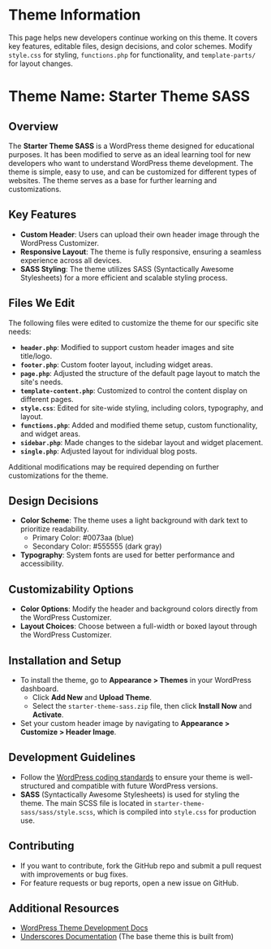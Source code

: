 # Theme Information  

This page helps new developers continue working on this theme. It covers key features, editable files, design decisions, and color schemes.
Modify `style.css` for styling, `functions.php` for functionality, and `template-parts/` for layout changes.


# Theme Name: Starter Theme SASS

## Overview
The **Starter Theme SASS** is a WordPress theme designed for educational purposes. It has been modified to serve as an ideal learning tool for new developers who want to understand WordPress theme development. The theme is simple, easy to use, and can be customized for different types of websites. The theme serves as a base for further learning and customizations.

## Key Features
- **Custom Header**: Users can upload their own header image through the WordPress Customizer.
- **Responsive Layout**: The theme is fully responsive, ensuring a seamless experience across all devices.
- **SASS Styling**: The theme utilizes SASS (Syntactically Awesome Stylesheets) for a more efficient and scalable styling process.
  
## Files We Edit
The following files were edited to customize the theme for our specific site needs:
- **`header.php`**: Modified to support custom header images and site title/logo.
- **`footer.php`**: Custom footer layout, including widget areas.
- **`page.php`**: Adjusted the structure of the default page layout to match the site's needs.
- **`template-content.php`**: Customized to control the content display on different pages.
- **`style.css`**: Edited for site-wide styling, including colors, typography, and layout.
- **`functions.php`**: Added and modified theme setup, custom functionality, and widget areas.
- **`sidebar.php`**: Made changes to the sidebar layout and widget placement.
- **`single.php`**: Adjusted layout for individual blog posts.
  
Additional modifications may be required depending on further customizations for the theme.

## Design Decisions
- **Color Scheme**: The theme uses a light background with dark text to prioritize readability.
  - Primary Color: #0073aa (blue)
  - Secondary Color: #555555 (dark gray)
- **Typography**: System fonts are used for better performance and accessibility.

## Customizability Options
- **Color Options**: Modify the header and background colors directly from the WordPress Customizer.
- **Layout Choices**: Choose between a full-width or boxed layout through the WordPress Customizer.

## Installation and Setup
- To install the theme, go to **Appearance > Themes** in your WordPress dashboard.
  - Click **Add New** and **Upload Theme**.
  - Select the `starter-theme-sass.zip` file, then click **Install Now** and **Activate**.
- Set your custom header image by navigating to **Appearance > Customize > Header Image**.

## Development Guidelines
- Follow the [WordPress coding standards](https://developer.wordpress.org/coding-standards/) to ensure your theme is well-structured and compatible with future WordPress versions.
- **SASS** (Syntactically Awesome Stylesheets) is used for styling the theme. The main SCSS file is located in `starter-theme-sass/sass/style.scss`, which is compiled into `style.css` for production use.

## Contributing
- If you want to contribute, fork the GitHub repo and submit a pull request with improvements or bug fixes.
- For feature requests or bug reports, open a new issue on GitHub.

## Additional Resources
- [WordPress Theme Development Docs](https://developer.wordpress.org/themes/)
- [Underscores Documentation](https://underscores.me/) (The base theme this is built from)
